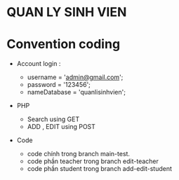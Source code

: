 # QUAN LY SINH VIEN
# Convention coding
+ Account login :
    - username = 'admin@gmail.com';
    - password = '123456';
    - nameDatabase = 'quanlisinhvien';
+ PHP
    - Search using GET
    - ADD , EDIT using POST

+ Code
    - code chính trong branch main-test.
    - code phần teacher trong branch edit-teacher
    - code phần student trong branch add-edit-student
    
